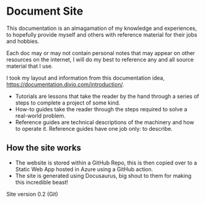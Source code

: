 # Document Site

This documentation is an almagamation of my knowledge and experiences, to hopefully provide myself and others with reference material for their jobs and hobbies.

Each doc may or may not contain personal notes that may appear on other resources on the internet, I will do my best to reference any and all source material that I use.

I took my layout and information from this documentation idea, https://documentation.divio.com/introduction/.

- Tutorials are lessons that take the reader by the hand through a series of steps to complete a project of some kind.
- How-to guides take the reader through the steps required to solve a real-world problem.
- Reference guides are technical descriptions of the machinery and how to operate it. Reference guides have one job only: to describe.

## How the site works

- The website is stored within a GitHub Repo, this is then copied over to a Static Web App hosted in Azure using a GitHub action.
- The site is generated using Docusaurus, big shout to them for making this incredible beast!

Site version 0.2 (Git)
